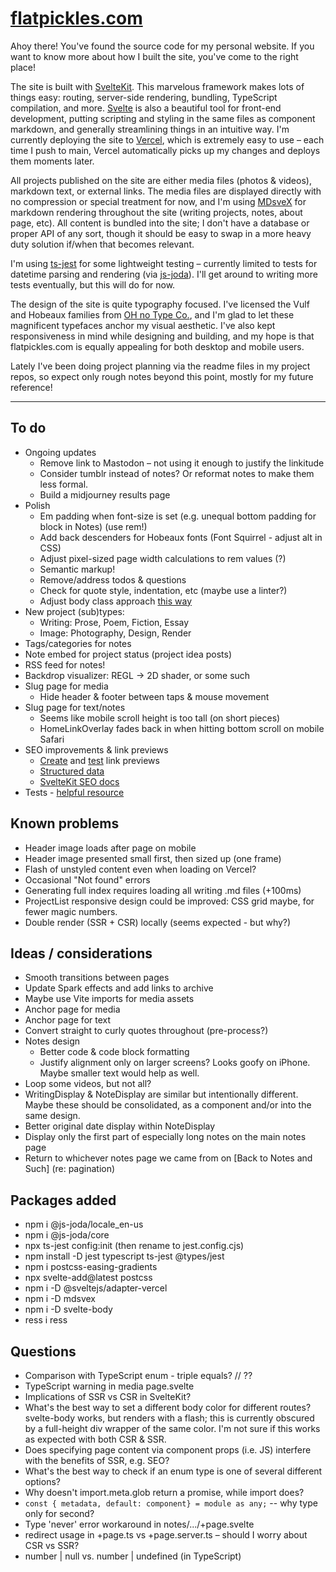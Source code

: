 # [flatpickles.com](https://flatpickles.com)

Ahoy there! You've found the source code for my personal website. If you want to know more about how I built the site, you've come to the right place!

The site is built with [SvelteKit](https://kit.svelte.dev/). This marvelous framework makes lots of things easy: routing, server-side rendering, bundling, TypeScript compilation, and more. [Svelte](https://svelte.dev/) is also a beautiful tool for front-end development, putting scripting and styling in the same files as component markdown, and generally streamlining things in an intuitive way. I'm currently deploying the site to [Vercel](https://vercel.com/), which is extremely easy to use – each time I push to main, Vercel automatically picks up my changes and deploys them moments later.

All projects published on the site are either media files (photos & videos), markdown text, or external links. The media files are displayed directly with no compression or special treatment for now, and I'm using [MDsveX](https://mdsvex.com/) for markdown rendering throughout the site (writing projects, notes, about page, etc). All content is bundled into the site; I don't have a database or proper API of any sort, though it should be easy to swap in a more heavy duty solution if/when that becomes relevant.

I'm using [ts-jest](https://huafu.github.io/ts-jest/) for some lightweight testing – currently limited to tests for datetime parsing and rendering (via [js-joda](https://js-joda.github.io/js-joda/)). I'll get around to writing more tests eventually, but this will do for now.

The design of the site is quite typography focused. I've licensed the Vulf and Hobeaux families from [OH no Type Co.](https://ohnotype.co/), and I'm glad to let these magnificent typefaces anchor my visual aesthetic. I've also kept responsiveness in mind while designing and building, and my hope is that flatpickles.com is equally appealing for both desktop and mobile users.

Lately I've been doing project planning via the readme files in my project repos, so expect only rough notes beyond this point, mostly for my future reference!

---

## To do

-   Ongoing updates
    -   Remove link to Mastodon – not using it enough to justify the linkitude
    -   Consider tumblr instead of notes? Or reformat notes to make them less formal.
    -   Build a midjourney results page
-   Polish
    -   Em padding when font-size is set (e.g. unequal bottom padding for block in Notes) (use rem!)
    -   Add back descenders for Hobeaux fonts (Font Squirrel - adjust alt in CSS)
    -   Adjust pixel-sized page width calculations to rem values (?)
    -   Semantic markup!
    -   Remove/address todos & questions
    -   Check for quote style, indentation, etc (maybe use a linter?)
    -   Adjust body class approach [this way](https://github.com/sveltejs/svelte/issues/3105#issuecomment-1373889014)
-   New project (sub)types:
    -   Writing: Prose, Poem, Fiction, Essay
    -   Image: Photography, Design, Render
-   Tags/categories for notes
-   Note embed for project status (project idea posts)
-   RSS feed for notes!
-   Backdrop visualizer: REGL -> 2D shader, or some such
-   Slug page for media
    -   Hide header & footer between taps & mouse movement
-   Slug page for text/notes
    -   Seems like mobile scroll height is too tall (on short pieces)
    -   HomeLinkOverlay fades back in when hitting bottom scroll on mobile Safari
-   SEO improvements & link previews
    -   [Create](https://dev.to/domagojvidovic/how-to-create-beautiful-link-previews-for-every-platform-1nka) and [test](https://socialsharepreview.com/) link previews
    -   [Structured data](https://developers.google.com/search/docs/appearance/structured-data/intro-structured-data#structured-data)
    -   [SvelteKit SEO docs](https://kit.svelte.dev/docs/seo)
-   Tests - [helpful resource](https://el3um4s.medium.com/how-to-test-sveltekit-app-with-jest-848afa8edbc7)

## Known problems

-   Header image loads after page on mobile
-   Header image presented small first, then sized up (one frame)
-   Flash of unstyled content even when loading on Vercel?
-   Occasional "Not found" errors
-   Generating full index requires loading all writing .md files (+100ms)
-   ProjectList responsive design could be improved: CSS grid maybe, for fewer magic numbers.
-   Double render (SSR + CSR) locally (seems expected - but why?)

## Ideas / considerations

-   Smooth transitions between pages
-   Update Spark effects and add links to archive
-   Maybe use Vite imports for media assets
-   Anchor page for media
-   Anchor page for text
-   Convert straight to curly quotes throughout (pre-process?)
-   Notes design
    -   Better code & code block formatting
    -   Justify alignment only on larger screens? Looks goofy on iPhone. Maybe smaller text would help as well.
-   Loop some videos, but not all?
-   WritingDisplay & NoteDisplay are similar but intentionally different. Maybe these should be consolidated, as a component and/or into the same design.
-   Better original date display within NoteDisplay
-   Display only the first part of especially long notes on the main notes page
-   Return to whichever notes page we came from on [Back to Notes and Such] (re: pagination)

## Packages added

-   npm i @js-joda/locale_en-us
-   npm i @js-joda/core
-   npx ts-jest config:init (then rename to jest.config.cjs)
-   npm install -D jest typescript ts-jest @types/jest
-   npm i postcss-easing-gradients
-   npx svelte-add@latest postcss
-   npm i -D @sveltejs/adapter-vercel
-   npm i -D mdsvex
-   npm i -D svelte-body
-   ress i ress

## Questions

-   Comparison with TypeScript enum - triple equals? // ??
-   TypeScript warning in media page.svelte
-   Implications of SSR vs CSR in SvelteKit?
-   What's the best way to set a different body color for different routes? svelte-body works, but renders with a flash; this is currently obscured by a full-height div wrapper of the same color. I'm not sure if this works as expected with both CSR & SSR.
-   Does specifying page content via component props (i.e. JS) interfere with the benefits of SSR, e.g. SEO?
-   What's the best way to check if an enum type is one of several different options?
-   Why doesn't import.meta.glob return a promise, while import does?
-   `const { metadata, default: component} = module as any;` -- why type only for second?
-   Type 'never' error workaround in notes/.../+page.svelte
-   redirect usage in +page.ts vs +page.server.ts – should I worry about CSR vs SSR?
-   number | null vs. number | undefined (in TypeScript)
